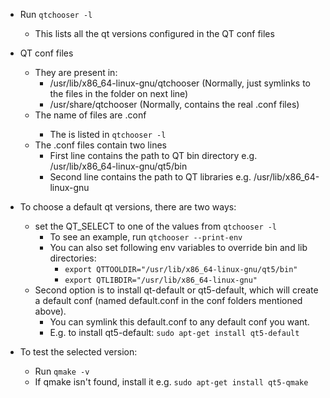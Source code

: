 * Run `qtchooser -l`
  * This lists all the qt versions configured in the QT conf files
  
* QT conf files
  * They are present in:
    * /usr/lib/x86_64-linux-gnu/qtchooser (Normally, just symlinks to the files in the folder on next line)
    * /usr/share/qtchooser  (Normally, contains the real .conf files)
  * The name of files are <Version>.conf
    * The <Version> is listed in `qtchooser -l`
  * The .conf files contain two lines
    * First line contains the path to QT bin directory e.g. /usr/lib/x86_64-linux-gnu/qt5/bin
    * Second line contains the path to QT libraries e.g. /usr/lib/x86_64-linux-gnu

* To choose a default qt versions, there are two ways:
  * set the QT_SELECT to one of the values from `qtchooser -l`
    * To see an example, run `qtchooser --print-env`
    * You can also set following env variables to override bin and lib directories:
      * `export QTTOOLDIR="/usr/lib/x86_64-linux-gnu/qt5/bin"`
      * `export QTLIBDIR="/usr/lib/x86_64-linux-gnu"`
  * Second option is to install qt-default or qt5-default, which will create a default conf (named default.conf in the conf folders mentioned above).
    * You can symlink this default.conf to any default conf you want.
    * E.g. to install qt5-default: `sudo apt-get install qt5-default`
    
* To test the selected version:
  * Run `qmake -v`
  * If qmake isn't found, install it e.g. `sudo apt-get install qt5-qmake`
  
